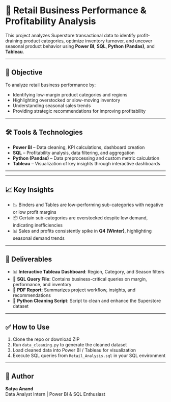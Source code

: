# 🛒 Retail Business Performance & Profitability Analysis

This project analyzes Superstore transactional data to identify profit-draining product categories, optimize inventory turnover, and uncover seasonal product behavior using **Power BI**, **SQL**, **Python (Pandas)**, and **Tableau**.

---

## 📌 Objective

To analyze retail business performance by:
- Identifying low-margin product categories and regions
- Highlighting overstocked or slow-moving inventory
- Understanding seasonal sales trends
- Providing strategic recommendations for improving profitability

---

## 🛠 Tools & Technologies

- **Power BI** – Data cleaning, KPI calculations, dashboard creation
- **SQL** – Profitability analysis, data filtering, and aggregation
- **Python (Pandas)** – Data preprocessing and custom metric calculation
- **Tableau** – Visualization of key insights through interactive dashboards

---


---

## 📈 Key Insights

- 📉 Binders and Tables are low-performing sub-categories with negative or low profit margins
- 📦 Certain sub-categories are overstocked despite low demand, indicating inefficiencies
- 📊 Sales and profits consistently spike in **Q4 (Winter)**, highlighting seasonal demand trends

---

## 💾 Deliverables

- 📊 **Interactive Tableau Dashboard**: Region, Category, and Season filters
- 🧾 **SQL Query File**: Contains business-critical queries on margin, performance, and inventory
- 📄 **PDF Report**: Summarizes project workflow, insights, and recommendations
- 🧹 **Python Cleaning Script**: Script to clean and enhance the Superstore dataset

---

## ✅ How to Use

1. Clone the repo or download ZIP  
2. Run `data_cleaning.py` to generate the cleaned dataset  
3. Load cleaned data into Power BI / Tableau for visualization  
4. Execute SQL queries from `Retail_Analysis.sql` in your SQL environment

---

## 👤 Author

**Satya Anand**  
Data Analyst Intern | Power BI & SQL Enthusiast





